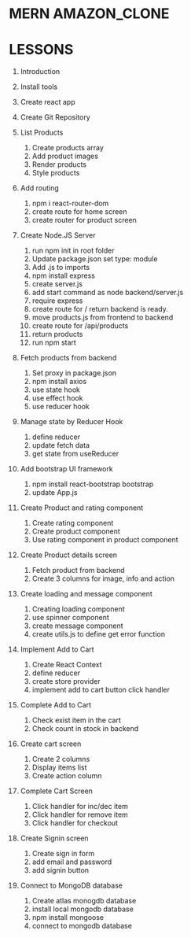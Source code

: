 # MERN AMAZON_CLONE

# LESSONS

1. Introduction
2. Install tools
3. Create react app
4. Create Git Repository
5. List Products
   1. Create products array
   2. Add product images
   3. Render products
   4. Style products
6. Add routing

   1. npm i react-router-dom
   2. create route for home screen
   3. create router for product screen

7. Create Node.JS Server

   1. run npm init in root folder
   2. Update package.json set type: module
   3. Add .js to imports
   4. npm install express
   5. create server.js
   6. add start command as node backend/server.js
   7. require express
   8. create route for / return backend is ready.
   9. move products.js from frontend to backend
   10. create route for /api/products
   11. return products
   12. run npm start

8. Fetch products from backend

   1. Set proxy in package.json
   2. npm install axios
   3. use state hook
   4. use effect hook
   5. use reducer hook

9. Manage state by Reducer Hook

   1. define reducer
   2. update fetch data
   3. get state from useReducer

10. Add bootstrap UI framework

    1. npm install react-bootstrap bootstrap
    2. update App.js

11. Create Product and rating component

    1. Create rating component
    2. Create product component
    3. Use rating component in product component

12. Create Product details screen

    1. Fetch product from backend
    2. Create 3 columns for image, info and action

13. Create loading and message component

    1. Creating loading component
    2. use spinner component
    3. create message component
    4. create utils.js to define get error function

14. Implement Add to Cart

    1. Create React Context
    2. define reducer
    3. create store provider
    4. implement add to cart button click handler

15. Complete Add to Cart

    1. Check exist item in the cart
    2. Check count in stock in backend

16. Create cart screen

    1. Create 2 columns
    2. Display items list
    3. Create action column

17. Complete Cart Screen

    1. Click handler for inc/dec item
    2. Click handler for remove item
    3. Click handler for checkout

18. Create Signin screen

    1. Create sign in form
    2. add email and password
    3. add signin button

19. Connect to MongoDB database
    1. Create atlas monogdb database
    2. install local mongodb database
    3. npm install mongoose
    4. connect to mongodb database
